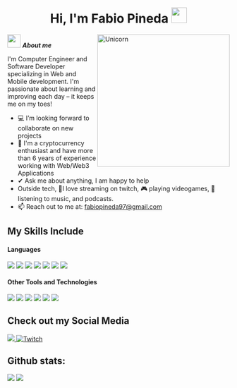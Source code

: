 <h1 align="center"><b>Hi, I'm Fabio Pineda </b><img src="https://media.giphy.com/media/hvRJCLFzcasrR4ia7z/giphy.gif" width="35"></h1>
<!--  -->
<img align="right" width=300px alt="Unicorn" src="https://camo.githubusercontent.com/2366b34bb903c09617990fb5fff4622f3e941349e846ddb7e73df872a9d21233/68747470733a2f2f63646e2e6472696262626c652e636f6d2f75736572732f3733303730332f73637265656e73686f74732f363538313234332f6176656e746f2e676966" />

<img src="https://media.giphy.com/media/ObNTw8Uzwy6KQ/giphy.gif" width="30px">&nbsp;***About me***

I'm Computer Engineer and Software Developer specializing in Web and Mobile development. I'm passionate about learning and improving each day – it keeps me on my toes!
- 💻 I’m looking forward to collaborate on new projects
- 👾 I'm a cryptocurrency enthusiast and have more than 6 years of experience working with Web/Web3 Applications
- ✔ Ask me about anything, I am happy to help<br>
- Outside tech, 💜I love streaming on twitch, 🎮 playing videogames, 🎵 listening to music, and podcasts.
- 📫 Reach out to me at: <a href="fabiopineda97@gmail.com">fabiopineda97@gmail.com</a>

## My Skills Include

<h4> Languages </h4>
<span> 
  <img src="https://img.shields.io/badge/React-blue.svg?style=for-the-badge&logo=react&logoColor=white">
  <img src="https://img.shields.io/badge/Nextjs-black.svg?style=for-the-badge&logo=nextdotjs&logoColor=white">
  <img src="https://img.shields.io/badge/HTML5-E34F26?style=for-the-badge&logo=html5&logoColor=white">
  <img src="https://img.shields.io/badge/CSS3-1572B6?style=for-the-badge&logo=css3&logoColor=white">
  <img src="https://img.shields.io/badge/JavaScript-F7DF1E?style=for-the-badge&logo=javascript&logoColor=black">
  <img src= "https://img.shields.io/badge/typescript-%23007ACC.svg?style=for-the-badge&logo=typescript&logoColor=white">
  <img src= "https://img.shields.io/badge/Go-00ADD8?logo=Go&logoColor=white&style=for-the-badge">
</span>


<h4> Other Tools and Technologies </h4>
<span>
  <img src="https://img.shields.io/badge/Git-F05032?style=for-the-badge&logo=git&logoColor=white">
  <img src="https://img.shields.io/badge/jira-%230A0FFF.svg?style=for-the-badge&logo=jira&logoColor=white">
  <img src="https://img.shields.io/badge/Notion-%23000000.svg?style=for-the-badge&logo=notion&logoColor=white">
  <img src="https://img.shields.io/badge/postgresql-4169e1?style=for-the-badge&logo=postgresql&logoColor=white">
  <img src="https://img.shields.io/badge/-MongoDB-13aa52?style=for-the-badge&logo=mongodb&logoColor=white">
  <img src="https://img.shields.io/badge/MySQL-00000F?style=for-the-badge&logo=mysql&logoColor=white">
</span>

## Check out my Social Media

<a href= "https://fabiopineda.com">
    <img src="https://img.shields.io/badge/Portfolio-543DE0?style=for-the-badge&logo=About.me&logoColor=white">
</a>
<a href="https://www.twitch.tv/fabioepb" >
  <img src="https://img.shields.io/badge/Twitch-9347FF?style=for-the-badge&logo=twitch&logoColor=white" alt="Twitch">
</a>

<h2>Github stats:</h2> 

[![](https://github-readme-stats.vercel.app/api?username=fabioepb&show_icons=true&theme=tokyonight&hide_border=true&locale=en)](https://github.com/fabioepb)
[![](https://github-readme-streak-stats.herokuapp.com/?user=fabioepb&theme=material-palenight)](https://github.com/fabioepb)
</div>

